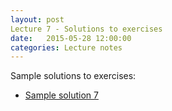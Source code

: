 ```yaml
---
layout: post
Lecture 7 - Solutions to exercises
date:   2015-05-28 12:00:00
categories: Lecture notes
---
```


Sample solutions to exercises:

* [Sample solution 7](https://github.com/ggorman/Introduction-to-stats-for-geoscientists/blob/gh-pages/notebooks/Solution-7.ipynb)


